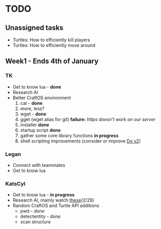 TODO
====

Unassigned tasks
----------------
* Turtles: How to efficiently kill players
* Turtles: How to efficiently move around

Week1 - Ends 4th of January
---------------------------

### TK ###
* Get to know lua - **done**
* Research AI
* Better CraftOS environment
  1. cat - **done**
  2. more, less?
  3. wget - **done**
  4. gget (wget alias for git) **failure:** *https doesn't work on our server*
  5. installer **done**
  6. startup script **done**
  7. gather some core library functions **in progress**
  6. shell scripting improvements (consider or improve [Do v2](http://turtlescripts.com/project/gjdhhi-Do-v2-0))

### Legan ###
* Connect with teammates
* Get to know lua

### KatsCyl ###
* Get to know lua - **in progress**
* Research AI, mainly watch [these](http://tinyurl.com/lgoul6c)(2/29)
* Random CraftOS and Turtle API additions
  * pwd - *done*
  * detectentity - *done*
  * scan structure
